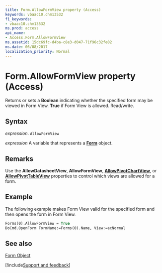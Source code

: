 ```yaml
---
title: Form.AllowFormView property (Access)
keywords: vbaac10.chm13532
f1_keywords:
- vbaac10.chm13532
ms.prod: access
api_name:
- Access.Form.AllowFormView
ms.assetid: 15dc69fc-d4ba-c8e3-d047-71f96c32fe02
ms.date: 06/08/2017
localization_priority: Normal
---
```



# Form.AllowFormView property (Access)

Returns or sets a  **Boolean** indicating whether the specified form may be viewed in Form View. **True** if Form View is allowed. Read/write.


## Syntax

_expression_. `AllowFormView`

_expression_ A variable that represents a **[Form](Access.Form.md)** object.


## Remarks

Use the  **AllowDatasheetView**, **AllowFormView**, **[AllowPivotChartView](Access.Form.AllowPivotChartView.md)**, or **[AllowPivotTableView](Access.Form.AllowPivotTableView.md)** properties to control which views are allowed for a form.


## Example

The following example makes Form View valid for the specified form and then opens the form in Form View.


```vb
Forms(0).AllowFormView = True 
DoCmd.OpenForm FormName:=Forms(0).Name, View:=acNormal
```


## See also


[Form Object](Access.Form.md)

[!include[Support and feedback](~/includes/feedback-boilerplate.md)]